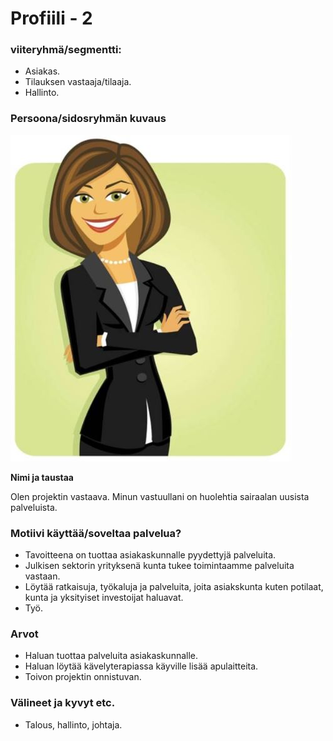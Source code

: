 # Profiili - 2



### viiteryhmä/segmentti:

* Asiakas.
* Tilauksen vastaaja/tilaaja.
* Hallinto.

### Persoona/sidosryhmän kuvaus

![](../kuvat/ProductOwner.JPG)


**Nimi ja taustaa**

Olen projektin vastaava. Minun vastuullani on huolehtia sairaalan uusista palveluista.

### Motiivi käyttää/soveltaa palvelua? 

* Tavoitteena on tuottaa asiakaskunnalle pyydettyjä palveluita.
* Julkisen sektorin yrityksenä kunta tukee toimintaamme palveluita vastaan.
* Löytää ratkaisuja, työkaluja ja palveluita, joita asiakskunta kuten potilaat, kunta ja yksityiset investoijat haluavat. 
* Työ.


### Arvot  

* Haluan tuottaa palveluita asiakaskunnalle.
* Haluan löytää kävelyterapiassa käyville lisää apulaitteita.
* Toivon projektin onnistuvan.


### Välineet ja kyvyt etc.

* Talous, hallinto, johtaja.